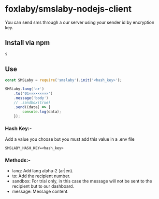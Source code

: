 # foxlaby/smslaby-nodejs-client
You can send sms through a our server using your sender id by encryption key.

## Install via npm
```bash
$ 
```

## Use
```javascript
const SMSLaby = require('smslaby').init('<hash_key>');

SMSLaby.lang('ar')
    .to('01×××××××××')
    .message('body')
    // .sandbox(true)
    .send((data) => {
        console.log(data);
    });
```

### Hash Key:-
Add a value you choose but you must add this value in a .env file
```
SMSLABY_HASH_KEY=<hash_key>
```

### Methods:-
- lang: Add lang alpha-2 (ar|en).
- to: Add the recipient number.
- sandbox: For trial only, in this case the message will not be sent to the recipient but to our dashboard.
- message: Message content.